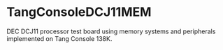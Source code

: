 # TangConsoleDCJ11MEM
DEC DCJ11 processor test board using memory systems and peripherals implemented  on Tang Console 138K.
